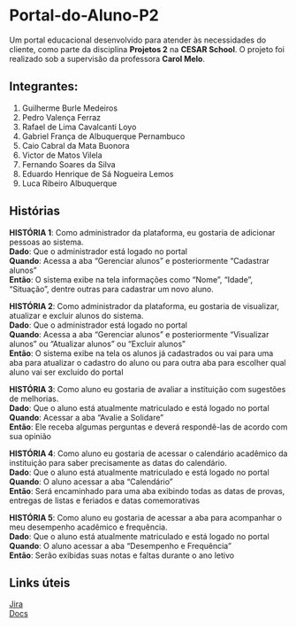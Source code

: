 # Portal-do-Aluno-P2
Um portal educacional desenvolvido para atender às necessidades do cliente, como parte da disciplina **Projetos 2** na **CESAR School**. O projeto foi realizado sob a supervisão da professora **Carol Melo**.

## Integrantes:
1. Guilherme Burle Medeiros
2. Pedro Valença Ferraz
3. Rafael de Lima Cavalcanti Loyo
4. Gabriel França de Albuquerque Pernambuco
5. Caio Cabral da Mata Buonora
6. Victor de Matos Vilela
7. Fernando Soares da Silva
8. Eduardo Henrique de Sá Nogueira Lemos
9. Luca Ribeiro Albuquerque

## Histórias 
**HISTÓRIA 1**: Como administrador da plataforma, eu gostaria de adicionar pessoas ao sistema. <br>
**Dado**: Que o administrador está logado no portal <br>
**Quando**: Acessa a aba “Gerenciar alunos” e posteriormente “Cadastrar alunos” <br>
**Então**: O sistema exibe na tela informações como “Nome”, “Idade”, “Situação”, dentre outras para cadastrar um novo aluno. <br>

**HISTÓRIA  2**: Como administrador da plataforma, eu gostaria de visualizar, atualizar e excluir alunos do sistema. <br>
**Dado**: Que o administrador está logado no portal <br>
**Quando**: Acessa a aba “Gerenciar alunos” e posteriormente “Visualizar alunos” ou “Atualizar alunos” ou “Excluir alunos” <br>
**Então**: O sistema exibe na tela os alunos já cadastrados ou vai para uma aba para atualizar o cadastro do aluno ou para outra aba para escolher qual aluno vai ser excluído do portal <br>

**HISTÓRIA 3**: Como aluno eu gostaria de avaliar a instituição com sugestões de melhorias. <br>
**Dado**: Que o aluno está atualmente matriculado e está logado no portal <br>
**Quando**: Acessar a aba “Avalie a Solidare”  <br>
**Então**: Ele receba algumas perguntas e deverá respondê-las de acordo com sua opinião <br>

**HISTÓRIA 4**: Como aluno eu gostaria de acessar o calendário acadêmico da instituição para saber precisamente as datas do calendário. <br>
**Dado**: Que o aluno está atualmente matriculado e está logado no portal <br>
**Quando**: O aluno acessar a aba “Calendário” <br>
**Então**: Será encaminhado para uma aba exibindo todas as datas de provas, entregas de listas e feriados e datas comemorativas <br>

**HISTÓRIA 5**: Como aluno eu gostaria de acessar a aba para acompanhar o meu desempenho acadêmico e frequência. <br>
**Dado**: Que o aluno está atualmente matriculado e está logado no portal <br>
**Quando**: O aluno acessar a aba “Desempenho e Frequência” <br>
**Então**: Serão exibidas suas notas e faltas durante o ano letivo  <br>


 ## Links úteis
 [Jira](https://projeto2grupo10.atlassian.net/jira/software/projects/KAN/boards/1/backlog?assignee=712020%3A5102e8eb-4036-4150-8d35-bdcf805d24b4%2Cunassigned&atlOrigin=eyJpIjoiNTRhZjVmMDFjZjEwNDhkMmI5NGJkYzUxNjRmZjI5MzUiLCJwIjoiaiJ9) <br>
 [Docs](https://docs.google.com/document/d/1Kb8RnBP_5Gz-eml2weoGkFe5UCOAMaLPehDUtYEnm3E/edit?tab=t.0)
